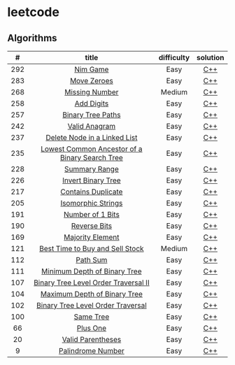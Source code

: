 #   leetcode

##   Algorithms

| #  | title  | difficulty  | solution  |
|:---:|:---:|:---:|:---:|
| 292  | [Nim Game](https://leetcode.com/problems/nim-game/)  | Easy  | [C++](./algorithms/nimGame/nimGame.cpp)  |
| 283  | [Move Zeroes](https://leetcode.com/problems/move-zeroes/)  | Easy  | [C++](./algorithms/moveZeroes/moveZeroes.cpp)  |
| 268  | [Missing Number](https://leetcode.com/problems/missing-number/)  | Medium  | [C++](./algorithms/missingNumber/missingNumber.cpp)  |
| 258  | [Add Digits](https://leetcode.com/problems/add-digits/)  | Easy  | [C++](./algorithms/addDigits/addDigits.cpp)  |
| 257  | [Binary Tree Paths](https://leetcode.com/problems/binary-tree-paths/)  | Easy  | [C++](./algorithms/binary-tree-paths/binary-tree-paths.cpp)  |
| 242  | [Valid Anagram](https://leetcode.com/problems/valid-anagram/)  | Easy  | [C++](./algorithms/valid-anagram/valid-anagram.cpp)  |
| 237  | [Delete Node in a Linked List](https://leetcode.com/problems/delete-node-in-a-linked-list/)  | Easy  | [C++](./algorithms/deleteNodeInALinkedList/deleteNodeInALinkedList.cpp)  |
| 235  | [Lowest Common Ancestor of a Binary Search Tree](https://leetcode.com/problems/lowest-common-ancestor-of-a-binary-search-tree/)  | Easy  | [C++](./algorithms/lowest-common-ancestor-of-a-binary-search-tree/lowest-common-ancestor-of-a-binary-search-tree.cpp)  |
| 228  | [Summary Range](https://leetcode.com/problems/summary-ranges/) | Easy  | [C++](./algorithms/summary-ranges/summary-ranges.cpp)  |
| 226  | [Invert Binary Tree](https://leetcode.com/problems/invert-binary-tree/) | Easy  | [C++](./algorithms/invertBinaryTree/invertBinaryTree.cpp)  |
| 217  | [Contains Duplicate](https://leetcode.com/problems/contains-duplicate/) | Easy  | [C++](./algorithms/containsDuplicate/containsDuplicate.cpp)  |
| 205  | [Isomorphic Strings](https://leetcode.com/problems/isomorphic-strings/) | Easy  | [C++](./algorithms/isomorphic-strings/isomorphic-strings.cpp)  |
| 191  | [Number of 1 Bits](https://leetcode.com/problems/number-of-1-bits/)  | Easy  | [C++](./algorithms/numberOf1Bits/numberOf1Bits.cpp)  |
| 190  | [Reverse Bits](https://leetcode.com/problems/reverse-bits/)  | Easy  | [C++](./algorithms/reverse-bits/reverse-bits.cpp)  |
| 169  | [Majority Element](https://leetcode.com/problems/majority-element/)  | Easy  | [C++](./algorithms/majority-element/majority-element.cpp)  |
| 121  | [Best Time to Buy and Sell Stock](https://leetcode.com/problems/best-time-to-buy-and-sell-stock/)  | Medium  | [C++](./algorithms/bestTimeToBuyAndSellStock/bestTimeToBuyAndSellStock.cpp)  |
| 112  | [Path Sum](https://leetcode.com/problems/path-sum/)  | Easy  | [C++](./algorithms/path-sum/path-sum.cpp)  |
| 111  | [Minimum Depth of Binary Tree](https://leetcode.com/problems/minimum-depth-of-binary-tree/)  | Easy  | [C++](./algorithms/minimum-depth-of-binary-tree/minimum-depth-of-binary-tree.cpp)  |
| 107  | [Binary Tree Level Order Traversal II](https://leetcode.com/problems/binary-tree-level-order-traversal-ii/)  | Easy  | [C++](./algorithms/binaryTreeLevelOrderTraversalII/binaryTreeLevelOrderTraversalII.cpp)  |
| 104  | [Maximum Depth of Binary Tree](https://leetcode.com/problems/maximum-depth-of-binary-tree/)  | Easy  | [C++](./algorithms/maximumDepthOfBinaryTree/maximumDepthOfBinaryTree.cpp)  |
| 102  | [Binary Tree Level Order Traversal](https://leetcode.com/problems/binary-tree-level-order-traversal/)  | Easy  | [C++](./algorithms/binaryTreeLevelOrderTraversal/binaryTreeLevelOrderTraversal.cpp)  |
| 100  | [Same Tree](https://leetcode.com/problems/same-tree/)  | Easy  | [C++](./algorithms/sameTree/sameTree.cpp)  |
| 66  | [Plus One](https://leetcode.com/problems/plus-one/)  | Easy  | [C++](./algorithms/plus-one/plus-one.cpp)  |
| 20  | [Valid Parentheses](https://leetcode.com/problems/valid-parentheses/)  | Easy  | [C++](./algorithms/valid-parentheses/valid-parentheses.cpp)  |
| 9  | [Palindrome Number](https://leetcode.com/problems/palindrome-number/)  | Easy  | [C++](./algorithms/palindrome-number/palindrome-number.cpp)  |
